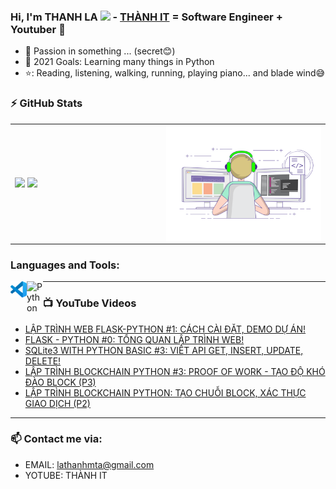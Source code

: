 ### Hi, I'm THANH LA <img src="https://media.giphy.com/media/hvRJCLFzcasrR4ia7z/giphy.gif" width="25px"> -  [THÀNH IT][website] = Software Engineer + Youtuber 🌻  


- 🔭 Passion in something ... (secret😊)
- 💪 2021 Goals: Learning many things in Python
- ⭐: Reading, listening, walking, running, playing piano... and blade wind😅

### :zap: GitHub Stats

<table>
<tr>
  <td width="48%">
    <img src="https://github-readme-stats.vercel.app/api?username=ThanhLa1802&show_icons=true&hide=contribs,issues&hide_border=true" />
    <img src="https://github-readme-stats.vercel.app/api/top-langs/?username=ThanhLa1802&layout=compact&show_icons=true&hide_border=true" />
  </td>
  <td width="52%"><img alt="gif" align="right" src=".github/assets/coding-freak.gif"/></td>
</tr>
<table>

### Languages and Tools:
<img align="left" alt="Visual Studio Code" width="26px" src="https://raw.githubusercontent.com/github/explore/80688e429a7d4ef2fca1e82350fe8e3517d3494d/topics/visual-studio-code/visual-studio-code.png" />
<img align="left" alt="Python" width="26px" src="https://upload.wikimedia.org/wikipedia/commons/thumb/0/0a/Python.svg/1200px-Python.svg.png" /> 

---

### 📺 YouTube Videos

<!-- YOUTUBE:START -->
- [LẬP TRÌNH WEB FLASK-PYTHON #1:  CÁCH CÀI ĐẶT, DEMO DỰ ÁN!](https://www.youtube.com/watch?v=s_LRaPSDpyY)
- [FLASK - PYTHON #0: TỔNG QUAN LẬP TRÌNH WEB!](https://www.youtube.com/watch?v=TkZAxnoe1qo)
- [SQLite3 WITH PYTHON BASIC #3: VIẾT API GET, INSERT, UPDATE, DELETE!](https://www.youtube.com/watch?v=bhAQ8REMyZ8)
- [LẬP TRÌNH BLOCKCHAIN PYTHON #3: PROOF OF WORK - TẠO ĐỘ KHÓ ĐÀO BLOCK &lpar;P3&rpar;](https://www.youtube.com/watch?v=1DEQdap0yZk)
- [LẬP TRÌNH BLOCKCHAIN PYTHON: TẠO CHUỖI BLOCK, XÁC THỰC GIAO DỊCH &lpar;P2&rpar;](https://www.youtube.com/watch?v=huSfctIIrR0)
<!-- YOUTUBE:END -->

---

### 📫 Contact me via:
- EMAIL: lathanhmta@gmail.com
- YOTUBE: THÀNH IT

[website]: https://www.youtube.com/channel/UC9L5_YMFz8JfBeQtUic8-3A
